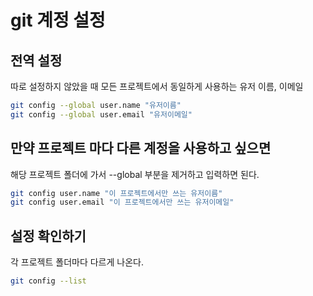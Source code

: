 # git 계정 설정

## 전역 설정
따로 설정하지 않았을 때 모든 프로젝트에서 동일하게 사용하는 유저 이름, 이메일
```bash
git config --global user.name "유저이름"
git config --global user.email "유저이메일"
```

## 만약 프로젝트 마다 다른 계정을 사용하고 싶으면
해당 프로젝트 폴더에 가서 --global 부분을 제거하고 입력하면 된다.
```bash
git config user.name "이 프로젝트에서만 쓰는 유저이름"
git config user.email "이 프로젝트에서만 쓰는 유저이메일"
```

## 설정 확인하기
각 프로젝트 폴더마다 다르게 나온다.
```bash
git config --list
```